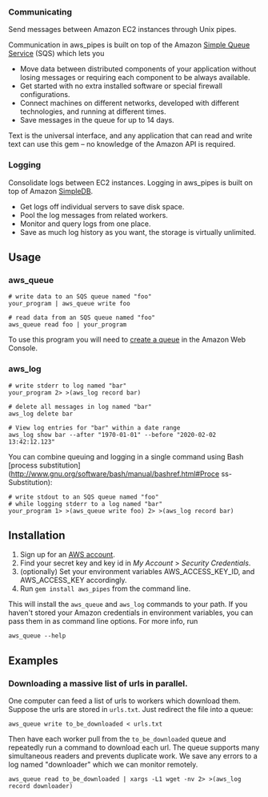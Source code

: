 ### Communicating

Send messages between Amazon EC2 instances through Unix pipes.

Communication in aws_pipes is built on top of the Amazon [Simple Queue
Service](http://aws.amazon.com/sqs/) (SQS) which lets you

- Move data between distributed components of your application without
  losing messages or requiring each component to be always available.
- Get started with no extra installed software or special firewall
  configurations.
- Connect machines on different networks, developed with different
  technologies, and running at different times.
- Save messages in the queue for up to 14 days.

Text is the universal interface, and any application that can read and
write text can use this gem &ndash; no knowledge of the Amazon API is
required.

### Logging

Consolidate logs between EC2 instances. Logging in aws_pipes is built on
top of Amazon [SimpleDB](http://aws.amazon.com/simpledb/).

- Get logs off individual servers to save disk space.
- Pool the log messages from related workers.
- Monitor and query logs from one place.
- Save as much log history as you want, the storage is virtually
  unlimited.

## Usage

### aws_queue

    # write data to an SQS queue named "foo"
    your_program | aws_queue write foo
    
    # read data from an SQS queue named "foo"
    aws_queue read foo | your_program

To use this program you will need to [create a
queue](https://console.aws.amazon.com/sqs/) in the Amazon Web Console.

### aws_log

    # write stderr to log named "bar"
    your_program 2> >(aws_log record bar)
    
    # delete all messages in log named "bar"
    aws_log delete bar
    
    # View log entries for "bar" within a date range
    aws_log show bar --after "1970-01-01" --before "2020-02-02 13:42:12.123"

You can combine queuing and logging in
a single command using Bash [process
substitution](http://www.gnu.org/software/bash/manual/bashref.html#Proce
ss-Substitution):

    # write stdout to an SQS queue named "foo"
    # while logging stderr to a log named "bar"
    your_program 1> >(aws_queue write foo) 2> >(aws_log record bar)

## Installation

1. Sign up for an [AWS account](http://aws.amazon.com/).
1. Find your secret key and key id in *My Account* > *Security Credentials*.
1. (optionally) Set your environment variables AWS_ACCESS_KEY_ID, and
   AWS_ACCESS_KEY accordingly.
1. Run `gem install aws_pipes` from the command line.

This will install the `aws_queue` and `aws_log` commands to your path.
If you haven't stored your Amazon credentials in environment variables,
you can pass them in as command line options. For more info, run

    aws_queue --help

## Examples

### Downloading a massive list of urls in parallel.

One computer can feed a list of urls to workers which download them.
Suppose the urls are stored in `urls.txt`. Just redirect the file into a
queue:

    aws_queue write to_be_downloaded < urls.txt

Then have each worker pull from the `to_be_downloaded` queue and
repeatedly run a command to download each url. The queue supports many
simultaneous readers and prevents duplicate work. We save any errors to
a log named "downloader" which we can monitor remotely.

    aws_queue read to_be_downloaded | xargs -L1 wget -nv 2> >(aws_log record downloader)
